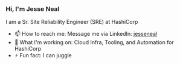 ### Hi, I'm Jesse Neal

I am a Sr. Site Reliability Engineer (SRE) at HashiCorp

* 📫  How to reach me: Message me via LinkedIn: [jesseneal](https://www.linkedin.com/in/jesseneal/) 
* 🔨 What I'm working on: Cloud Infra, Tooling, and Automation for HashiCorp
* ⚡ Fun fact: I can juggle
<!--
**jesseneal/jesseneal** is a ✨ _special_ ✨ repository because its `README.md` (this file) appears on your GitHub profile.

Here are some ideas to get you started:

- 🔭 I’m currently working on ...
- 🌱 I’m currently learning ...
- 👯 I’m looking to collaborate on ...
- 🤔 I’m looking for help with ...
- 💬 Ask me about ...
- 📫 How to reach me: ...
- 😄 Pronouns: ...
- ⚡ Fun fact: ...
-->
